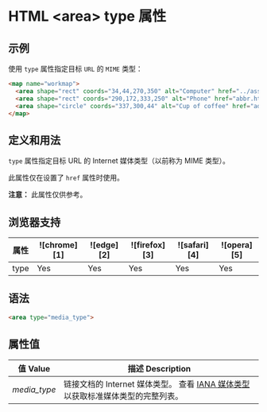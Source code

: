 HTML \<area> type 属性
===

## 示例

使用 `type` 属性指定目标 `URL` 的 `MIME` 类型：

```html idoc:preview
<map name="workmap">
  <area shape="rect" coords="34,44,270,350" alt="Computer" href="../assets/workplace.jpg" type="image/jpg">
  <area shape="rect" coords="290,172,333,250" alt="Phone" href="abbr.html">
  <area shape="circle" coords="337,300,44" alt="Cup of coffee" href="address.html">
</map>
```

## 定义和用法

`type` 属性指定目标 URL 的 Internet 媒体类型（以前称为 MIME 类型）。

此属性仅在设置了 `href` 属性时使用。

**注意：** 此属性仅供参考。

## 浏览器支持

| 属性 | ![chrome][1] | ![edge][2] | ![firefox][3] | ![safari][4] | ![opera][5] |
| ---- | ---- | ---- | ---- | ---- | ---- |
| type      | Yes | Yes | Yes | Yes | Yes |

## 语法

```html
<area type="media_type">
```

## 属性值

| 值 Value | 描述 Description |
| ----- | ----- |
| *media\_type* | 链接文档的 Internet 媒体类型。 查看 [IANA 媒体类型](http://www.iana.org/assignments/media-types/) 以获取标准媒体类型的完整列表。 |